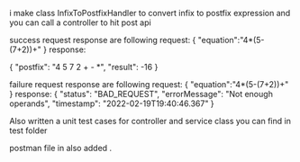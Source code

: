 i make class InfixToPostfixHandler to convert infix to postfix expression and you can call a controller to hit post api 

success request response are following
request:
{
"equation":"4*(5-(7+2))+"
}
response:

{
"postfix": "4 5 7 2 + - *",
"result": -16
}

failure request response are following
request:
{
"equation":"4*(5-(7+2))+"
}
response:
{
"status": "BAD_REQUEST",
"errorMessage": "Not enough operands",
"timestamp": "2022-02-19T19:40:46.367"
}


Also written a unit test cases for controller and service class you can find in test folder

postman file in also added
.